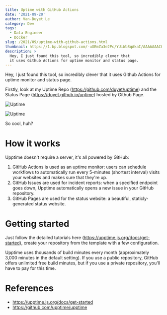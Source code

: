 ```yaml
---
title: Uptime with GitHub Actions
date: '2021-09-20'
author: Van-Duyet Le
category: Dev
tags:
  - Data Engineer
  - Docker
slug: /2021/09/uptime-with-github-actions.html
thumbnail: https://1.bp.blogspot.com/-uGEmZa3e2Pc/YUiWb8qAkaI/AAAAAAACQig/bPXGd6Kl6EULxY61aolS0W6-PSldz5kOgCLcBGAsYHQ/s0/uptime-1.png
description: >
  Hey, I just found this tool, so incredibly clever that 
  it uses Github Actions for uptime monitor and status page.
---
```


Hey, I just found this tool, so incredibly clever that
it uses Github Actions for uptime monitor and status page.

Firstly, look at my Uptime Repo (https://github.com/duyet/uptime) and
the Status Page (https://duyet.github.io/uptime) hosted by Github Page.

![Uptime](/media/2021/09/uptime-1.png)

![Uptime](/media/2021/09/uptime-2.png)

So cool, huh?

# How it works

Upptime doesn't require a server, it's all powered by GitHub:

1. GitHub Actions is used as an uptime monitor: users can schedule workflows to automatically run every 5-minutes (shortest interval) visits your websites and makes sure that they're up.
2. GitHub Issues are used for incident reports: when a specified endpoint goes down, Upptime automatically opens a new issue in your GitHub repository.
3. GitHub Pages are used for the status website: a beautiful, staticly-generated status website.

# Getting started

Just follow the detailed tutorials here (https://upptime.js.org/docs/get-started),
create your repository from the template with a few configuration.

Upptime uses thousands of build minutes every month (approximately 3,000 minutes in the default setting).
If you use a public repository, GitHub offers unlimited free build minutes,
but if you use a private repository, you'll have to pay for this time.

# References

- https://upptime.js.org/docs/get-started
- https://github.com/upptime/upptime

